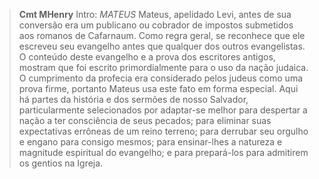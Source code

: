 
> **Cmt MHenry** Intro: *MATEUS* Mateus, apelidado Levi, antes de sua conversão era um publicano ou cobrador de impostos submetidos aos romanos de Cafarnaum. Como regra geral, se reconhece que ele escreveu seu evangelho antes que qualquer dos outros evangelistas. O conteúdo deste evangelho e a prova dos escritores antigos, mostram que foi escrito primordialmente para o uso da nação judaica. O cumprimento da profecia era considerado pelos judeus como uma prova firme, portanto Mateus usa este fato em forma especial. Aqui há partes da história e dos sermões de nosso Salvador, particularmente selecionados por adaptar-se melhor para despertar a nação a ter consciência de seus pecados; para eliminar suas expectativas errôneas de um reino terreno; para derrubar seu orgulho e engano para consigo mesmos; para ensinar-lhes a natureza e magnitude espiritual do evangelho; e para prepará-los para admitirem os gentios na Igreja.